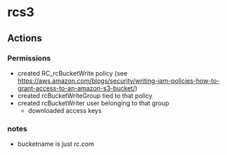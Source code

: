 # rcs3

## Actions

### Permissions

* created RC_rcBucketWrite policy (see https://aws.amazon.com/blogs/security/writing-iam-policies-how-to-grant-access-to-an-amazon-s3-bucket/)
* created rcBucketWriteGroup tied to that policy
* created rcBucketWriter user belonging to that group
  * downloaded access keys

### notes

* bucketname is just rc.com
